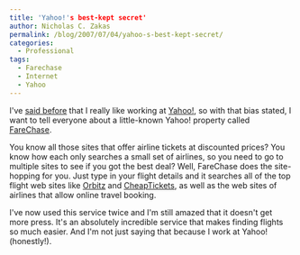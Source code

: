 ```yaml
---
title: 'Yahoo!'s best-kept secret'
author: Nicholas C. Zakas
permalink: /blog/2007/07/04/yahoo-s-best-kept-secret/
categories:
  - Professional
tags:
  - Farechase
  - Internet
  - Yahoo
---
```

I've <a title="I love my job" rel="internal" href="{{site.url}}/archive/2006/10/384">said before</a> that I really like working at <a title="Yahoo!" rel="external" href="http://www.yahoo.com/">Yahoo!</a>, so with that bias stated, I want to tell everyone about a little-known Yahoo! property called <a title="FareChase" rel="external" href="http://farechase.yahoo.com">FareChase</a>.

You know all those sites that offer airline tickets at discounted prices? You know how each only searches a small set of airlines, so you need to go to multiple sites to see if you got the best deal? Well, FareChase does the site-hopping for you. Just type in your flight details and it searches all of the top flight web sites like <a title="Orbitz" rel="external" href="http://www.orbitz.com">Orbitz</a> and <a title="CheapTickets" rel="external" href="http://www.cheaptickets.com">CheapTickets</a>, as well as the web sites of airlines that allow online travel booking.

I've now used this service twice and I'm still amazed that it doesn't get more press. It's an absolutely incredible service that makes finding flights so much easier. And I'm not just saying that because I work at Yahoo!(honestly!).
